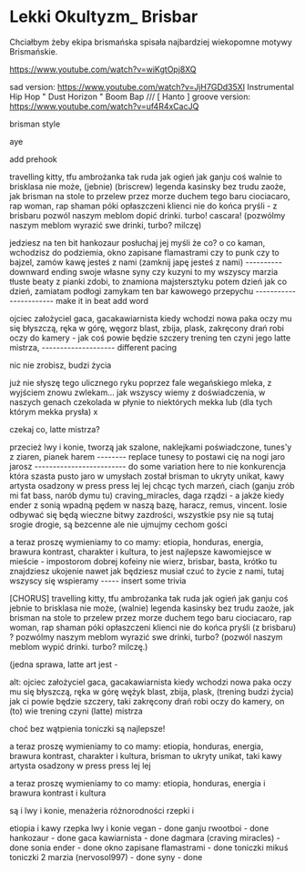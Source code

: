 # Lekki Okultyzm_ Brisbar

Chciałbym żeby ekipa brismańska spisała najbardziej wiekopomne motywy Brismańskie.

https://www.youtube.com/watch?v=wiKgtOpj8XQ

sad version: https://www.youtube.com/watch?v=JjH7GDd35XI Instrumental Hip Hop " Dust Horizon " Boom Bap /// [ Hanto ]
groove version: https://www.youtube.com/watch?v=uf4R4xCacJQ

brisman style

aye 

add prehook

travelling kitty, tfu ambrożanka tak ruda jak ogień
jak ganju coś walnie to brisklasa nie może, (jebnie) (briscrew)
legenda kasinsky bez trudu zaoże, 
jak brisman na stole to przelew przez morze
duchem tego baru ciociacaro, rap woman, rap shaman
póki opłaszczeni klienci nie do końca pryśli - z brisbaru 
pozwól naszym meblom dopić drinki. turbo! cascara! (pozwólmy naszym meblom wyrazić swe drinki, turbo? milczę)

jedziesz na ten bit hankozaur posłuchaj jej myśli
że co? o co kaman, wchodzisz do podziemia, okno zapisane flamastrami
czy to punk czy to bajzel, zamów kawę jesteś z nami (zamknij japę jesteś z nami) ---------- downward ending
swoje własne syny czy kuzyni to my wszyscy
marzia tłuste beaty z pianki zdobi, to znamiona majstersztyku
potem dzień jak co dzień, zamiatam podłogi
zamykam ten bar kawowego przepychu ----------------------- make it in beat add word

ojciec założyciel gaca, gacakawiarnista kiedy wchodzi
nowa paka oczy mu się błyszczą, ręka w górę, węgorz blast, zbija, plask, 
zakręcony drań robi oczy do kamery - jak coś powie będzie szczery
trening ten czyni jego latte mistrza,  -------------------- different pacing

nic nie zrobisz, budzi życia

już nie słyszę tego ulicznego ryku
poprzez fale wegańskiego mleka, z wyjściem znowu zwlekam...
jak wszyscy wiemy z doświadczenia, w naszych genach
czekolada w płynie to niektórych mekka 
lub (dla tych którym mekka prysła)
x

czekaj co, latte mistrza? 

przecież lwy i konie, tworzą jak szalone, 
naklejkami poświadczone, tunes'y z ziaren, pianek harem -------- replace tunesy
to postawi cię na nogi jaro jarosz ------------------------- do some variation here
to nie konkurencja która szasta pusto
jaro w umysłach został
brisman to ukryty unikat, kawy artysta
osadzony w press press lej lej 
chcąc tych marzeń, ciach
(ganju zrób mi fat bass, narób dymu tu)
craving_miracles, daga rządzi - a jakże
kiedy ender z sonią wpadną pędem w naszą bazę, 
haracz, remus, vincent. losie
odbywać się będą wieczne bitwy zazdrości, 
wszystkie psy nie są tutaj srogie drogie, są bezcenne
ale nie ujmujmy cechom gości

a teraz proszę wymieniamy to co mamy:
etiopia, honduras, 
energia, brawura
kontrast, charakter i kultura, 
to jest najlepsze kawomiejsce w mieście - 
impostorom dobrej kofeiny nie wierz, 
brisbar, basta, krótko
tu znajdziesz ukojenie nawet jak będziesz musiał czuć to
życie z nami, tutaj wszyscy się wspieramy ----- insert some trivia

[CHORUS]
travelling kitty, tfu ambrożanka tak ruda jak ogień 
jak ganju coś jebnie to brisklasa nie może, (walnie)
legenda kasinsky bez trudu zaoże, 
jak brisman na stole to przelew przez morze
duchem tego baru ciociacaro, rap woman, rap shaman
póki opłaszczeni klienci nie do końca pryśli (z brisbaru) ? 
pozwólmy naszym meblom wyrazić swe drinki, turbo? (pozwól naszym meblom wypić drinki. turbo? milczę.)

(jedna sprawa, latte art jest -


alt:
ojciec założyciel gaca, gacakawiarnista kiedy wchodzi
nowa paka oczy mu się błyszczą, 
ręka w górę wężyk blast, zbija, plask, (trening budzi życia)
jak ci powie będzie szczery, taki zakręcony drań
robi oczy do kamery, on (to) wie  trening czyni (latte) mistrza

choć bez wątpienia toniczki są najlepsze!

a teraz proszę wymieniamy to co mamy:
etiopia, honduras, 
energia, brawura
kontrast, charakter i kultura, 
brisman to ukryty unikat, taki kawy artysta
osadzony w press press lej lej 

a teraz proszę wymieniamy to co mamy:
etiopia, honduras, 
energia i brawura
kontrast i kultura

są i lwy i konie, menażeria różnorodności
rzepki i 





etiopia i kawy
rzepka
lwy i konie
vegan - done
ganju rwootboi - done
hankozaur - done
gaca kawiarnista - done
dagmara (craving miracles) - done
sonia ender - done
okno zapisane flamastrami - done
toniczki mikuś 
toniczki 2
marzia (nervosol997) - done
syny - done

